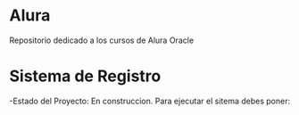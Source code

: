 # Alura
Repositorio dedicado a los cursos de Alura Oracle

<h1> Sistema de Registro</h1>
 -Estado del Proyecto: En construccion.
 Para ejecutar el sitema debes poner:

 ```npm install react
